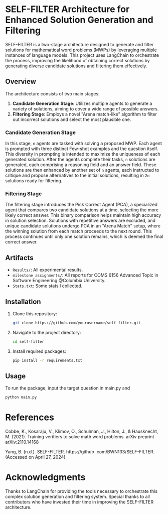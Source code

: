 # SELF-FILTER Architecture for Enhanced Solution Generation and Filtering

SELF-FILTER is a two-stage architecture designed to generate and filter solutions for mathematical word problems (MWPs) by leveraging multiple instances of language models. This project uses LangChain to orchestrate the process, improving the likelihood of obtaining correct solutions by generating diverse candidate solutions and filtering them effectively.

## Overview

The architecture consists of two main stages:
1. **Candidate Generation Stage**: Utilizes multiple agents to generate a variety of solutions, aiming to cover a wide range of possible answers.
2. **Filtering Stage**: Employs a novel "Arena match-like" algorithm to filter out incorrect solutions and select the most plausible one.

### Candidate Generation Stage

In this stage, `n` agents are tasked with solving a proposed MWP. Each agent is prompted with three distinct Few-shot examples and the question itself. This diversity in prompting is intended to maximize the uniqueness of each generated solution. After the agents complete their tasks, `n` solutions are generated, each comprising a reasoning field and an answer field. These solutions are then enhanced by another set of `n` agents, each instructed to critique and propose alternatives to the initial solutions, resulting in `2n` solutions ready for filtering.

### Filtering Stage

The filtering stage introduces the Pick Correct Agent (PCA), a specialized agent that compares two candidate solutions at a time, selecting the more likely correct answer. This binary comparison helps maintain high accuracy in solution selection. Solutions with repetitive answers are excluded, and unique candidate solutions undergo PCA in an "Arena Match" setup, where the winning solution from each match proceeds to the next round. This process continues until only one solution remains, which is deemed the final correct answer.

## Artifacts

- `Results/`: All experimental results.
- `milestone assignments/`: All reports for COMS 6156 Advanced Topic in Software Engineering @Columbia University.
- `Stats.txt`: Some stats I collected.

## Installation

1. Clone this repository:
   ```bash
   git clone https://github.com/yourusername/self-filter.git
2. Navigate to the project directory:
   ```bash
   cd self-filter
   ```
3. Install required packages:
   ```bash
   pip install -r requirements.txt
   ```
## Usage

To run the package, input the target question in main.py and
```bash
python main.py
```

# References
Cobbe, K., Kosaraju, V., Klimov, O., Schulman, J., Hilton,
J., & Hausknecht, M. (2021). Training verifiers to solve
math word problems. arXiv preprint arXiv:2110.14168

Yang, B. (n.d.). SELF-FILTER. https://github
.com/BWN133/SELF-FILTER. (Accessed on April
27, 2024)

# Acknowledgments
Thanks to LangChain for providing the tools necessary to orchestrate this complex solution generation and filtering system.
Special thanks to all contributors who have invested their time in improving the SELF-FILTER architecture.
